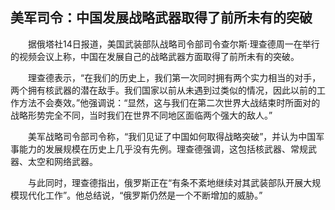 ## 美军司令：中国发展战略武器取得了前所未有的突破
　　据俄塔社14日报道，美国武装部队战略司令部司令查尔斯·理查德周一在举行的视频会议上称，中国在发展自己的战略武器方面取得了前所未有的突破。

　　理查德表示，“在我们的历史上，我们第一次同时拥有两个实力相当的对手，两个拥有核武器的潜在敌手。我们国家以前从未遇到过类似的情况，因此以前的工作方法不会奏效。”他强调说：“显然，这与我们在第二次世界大战结束时所面对的战略形势完全不同，当时我们在世界不同地区面临两个强大的敌人。”

　　美军战略司令部司令称，“我们见证了中国如何取得战略突破”，并认为中国军事能力的发展规模在历史上几乎没有先例。理查德强调，这包括核武器、常规武器、太空和网络武器。

　　与此同时，理查德指出，俄罗斯正在“有条不紊地继续对其武装部队开展大规模现代化工作”。他总结说，“俄罗斯仍然是一个不断增加的威胁。”

